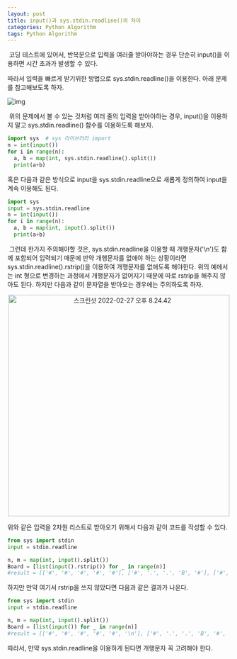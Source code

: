 ```yaml
---
layout: post
title: input()과 sys.stdin.readline()의 차이
categories: Python Algorithm
tags: Python Algorithm
---
```

​	코딩 테스트에 있어서, 반복문으로 입력을 여러줄 받아야하는 경우 단순히 input()을 이용하면 시간 초과가 발생할 수 있다.

따라서 입력을 빠르게 받기위한 방법으로 sys.stdin.readline()을 이용한다. 아래 문제를 참고해보도록 하자.

![img](https://k.kakaocdn.net/dn/ddxkR1/btrmnneW6Sv/FxvXGiQEaAKL1Fc7RfF381/img.png)

​	위의 문제에서 볼 수 있는 것처럼 여러 줄의 입력을 받아야하는 경우, input()을 이용하지 말고 sys.stdin.readline() 함수를 이용하도록 해보자.

```python
import sys	# sys 라이브러리 import
n = int(input())
for i in range(n):
  a, b = map(int, sys.stdin.readline().split())
  print(a+b)
```

혹은 다음과 같은 방식으로 input을 sys.stdin.readline으로 새롭게 정의하여 input을 계속 이용해도 된다.

```python
import sys
input = sys.stdin.readline
n = int(input())
for i in range(n):
  a, b = map(int, input().split())
  print(a+b)
```

​	그런데 한가지 주의해야할 것은, sys.stdin.readline을 이용할 때 개행문자('\n')도 함께 포함되어 입력되기 때문에 만약 개행문자를 없애야 하는 상황이라면 sys.stdin.readline().rstrip()을 이용하여 개행문자를 없애도록 해야한다. 위의 예에서는 int 형으로 변경하는 과정에서 개행문자가 없어지기 때문에 따로 rstrip을 해주지 않아도 된다. 하지만 다음과 같이 문자열을 받아오는 경우에는 주의하도록 하자.
<p align="center">
  <img width="500" src="https://user-images.githubusercontent.com/96689787/155882458-ef20b649-bf25-4435-a23b-e6dde25e38e7.png" alt="스크린샷 2022-02-27 오후 8.24.42">
</p>

위와 같은 입력을 2차원 리스트로 받아오기 위해서 다음과 같이 코드를 작성할 수 있다.

```python
from sys import stdin
input = stdin.readline

n, m = map(int, input().split())
Board = [list(input().rstrip()) for _ in range(n)]
#result = [['#', '#', '#', '#', '#'], ['#', '.', '.', 'B', '#'], ['#', '.', '#', '.', '#'], ['#', 'R', 'O', '.', '#'], ['#', '#', '#', '#', '#']]
```

하지만 만약 여기서 rstrip을 쓰지 않았다면 다음과 같은 결과가 나온다.

```python
from sys import stdin
input = stdin.readline

n, m = map(int, input().split())
Board = [list(input()) for _ in range(n)]
#result = [['#', '#', '#', '#', '#', '\n'], ['#', '.', '.', 'B', '#', '\n'], ['#', '.', '#', '.', '#', '\n'], ['#', 'R', 'O', '.', '#', '\n'], ['#', '#', '#', '#', '#', '\n']]
```

따라서, 만약 sys.stdin.readline을 이용하게 된다면 개행문자 꼭 고려해야 한다.
